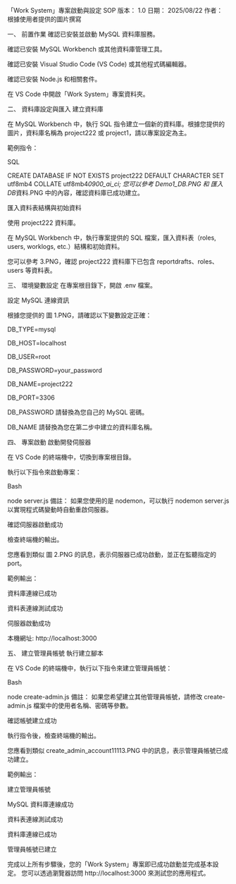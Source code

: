 「Work System」專案啟動與設定 SOP
版本： 1.0
日期： 2025/08/22
作者： 根據使用者提供的圖片撰寫

一、 前置作業
確認已安裝並啟動 MySQL 資料庫服務。

確認已安裝 MySQL Workbench 或其他資料庫管理工具。

確認已安裝 Visual Studio Code (VS Code) 或其他程式碼編輯器。

確認已安裝 Node.js 和相關套件。

在 VS Code 中開啟「Work System」專案資料夾。

二、 資料庫設定與匯入
建立資料庫

在 MySQL Workbench 中，執行 SQL 指令建立一個新的資料庫。根據您提供的圖片，資料庫名稱為 project222 或 project1，請以專案設定為主。

範例指令：

SQL

CREATE DATABASE IF NOT EXISTS project222 DEFAULT CHARACTER SET utf8mb4 COLLATE utf8mb4*0900_ai_ci;
您可以參考 Demo1_DB.PNG 和 匯入 DB*資料.PNG 中的內容，確認資料庫已成功建立。

匯入資料表結構與初始資料

使用 project222 資料庫。

在 MySQL Workbench 中，執行專案提供的 SQL 檔案，匯入資料表（roles, users, worklogs, etc.）結構和初始資料。

您可以參考 3.PNG，確認 project222 資料庫下已包含 reportdrafts、roles、users 等資料表。

三、 環境變數設定
在專案根目錄下，開啟 .env 檔案。

設定 MySQL 連線資訊

根據您提供的 圖 1.PNG，請確認以下變數設定正確：

DB_TYPE=mysql

DB_HOST=localhost

DB_USER=root

DB_PASSWORD=your_password

DB_NAME=project222

DB_PORT=3306

DB_PASSWORD 請替換為您自己的 MySQL 密碼。

DB_NAME 請替換為您在第二步中建立的資料庫名稱。

四、 專案啟動
啟動開發伺服器

在 VS Code 的終端機中，切換到專案根目錄。

執行以下指令來啟動專案：

Bash

node server.js
備註： 如果您使用的是 nodemon，可以執行 nodemon server.js 以實現程式碼變動時自動重啟伺服器。

確認伺服器啟動成功

檢查終端機的輸出。

您應看到類似 圖 2.PNG 的訊息，表示伺服器已成功啟動，並正在監聽指定的 port。

範例輸出：

資料庫連線已成功

資料表連線測試成功

伺服器啟動成功

本機網址: http://localhost:3000

五、 建立管理員帳號
執行建立腳本

在 VS Code 的終端機中，執行以下指令來建立管理員帳號：

Bash

node create-admin.js
備註： 如果您希望建立其他管理員帳號，請修改 create-admin.js 檔案中的使用者名稱、密碼等參數。

確認帳號建立成功

執行指令後，檢查終端機的輸出。

您應看到類似 create_admin_account11113.PNG 中的訊息，表示管理員帳號已成功建立。

範例輸出：

建立管理員帳號

MySQL 資料庫連線成功

資料表連線測試成功

資料庫連線已成功

管理員帳號已建立

完成以上所有步驟後，您的「Work System」專案即已成功啟動並完成基本設定。 您可以透過瀏覽器訪問 http://localhost:3000 來測試您的應用程式。
